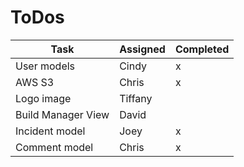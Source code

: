 # ToDos
| Task | Assigned | Completed |
| --- | --- | --- |
| User models | Cindy | x |
| AWS S3 | Chris | x |
| Logo image | Tiffany |  |
| Build Manager View | David |  |
| Incident model | Joey | x |
| Comment model | Chris | x |

